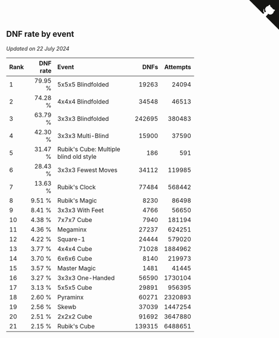 ## DNF rate by event

*Updated on 22 July 2024*

| Rank | DNF rate | Event | DNFs | Attempts |
| :--- | ---: | :--- | ---: | ---: |
| 1 | 79.95 % | 5x5x5 Blindfolded | 19263 | 24094 |
| 2 | 74.28 % | 4x4x4 Blindfolded | 34548 | 46513 |
| 3 | 63.79 % | 3x3x3 Blindfolded | 242695 | 380483 |
| 4 | 42.30 % | 3x3x3 Multi-Blind | 15900 | 37590 |
| 5 | 31.47 % | Rubik's Cube: Multiple blind old style | 186 | 591 |
| 6 | 28.43 % | 3x3x3 Fewest Moves | 34112 | 119985 |
| 7 | 13.63 % | Rubik's Clock | 77484 | 568442 |
| 8 | 9.51 % | Rubik's Magic | 8230 | 86498 |
| 9 | 8.41 % | 3x3x3 With Feet | 4766 | 56650 |
| 10 | 4.38 % | 7x7x7 Cube | 7940 | 181194 |
| 11 | 4.36 % | Megaminx | 27237 | 624251 |
| 12 | 4.22 % | Square-1 | 24444 | 579020 |
| 13 | 3.77 % | 4x4x4 Cube | 71028 | 1884962 |
| 14 | 3.70 % | 6x6x6 Cube | 8140 | 219973 |
| 15 | 3.57 % | Master Magic | 1481 | 41445 |
| 16 | 3.27 % | 3x3x3 One-Handed | 56590 | 1730104 |
| 17 | 3.13 % | 5x5x5 Cube | 29891 | 956395 |
| 18 | 2.60 % | Pyraminx | 60271 | 2320893 |
| 19 | 2.56 % | Skewb | 37039 | 1447254 |
| 20 | 2.51 % | 2x2x2 Cube | 91692 | 3647880 |
| 21 | 2.15 % | Rubik's Cube | 139315 | 6488651 |


<a href="https://github.com/JustinTimeCuber/wca_statistics" class="github-corner" aria-label="View source on Github"><svg width="80" height="80" viewBox="0 0 250 250" style="fill:#151513; color:#fff; position: absolute; top: 0; border: 0; right: 0;" aria-hidden="true"><path d="M0,0 L115,115 L130,115 L142,142 L250,250 L250,0 Z"></path><path d="M128.3,109.0 C113.8,99.7 119.0,89.6 119.0,89.6 C122.0,82.7 120.5,78.6 120.5,78.6 C119.2,72.0 123.4,76.3 123.4,76.3 C127.3,80.9 125.5,87.3 125.5,87.3 C122.9,97.6 130.6,101.9 134.4,103.2" fill="currentColor" style="transform-origin: 130px 106px;" class="octo-arm"></path><path d="M115.0,115.0 C114.9,115.1 118.7,116.5 119.8,115.4 L133.7,101.6 C136.9,99.2 139.9,98.4 142.2,98.6 C133.8,88.0 127.5,74.4 143.8,58.0 C148.5,53.4 154.0,51.2 159.7,51.0 C160.3,49.4 163.2,43.6 171.4,40.1 C171.4,40.1 176.1,42.5 178.8,56.2 C183.1,58.6 187.2,61.8 190.9,65.4 C194.5,69.0 197.7,73.2 200.1,77.6 C213.8,80.2 216.3,84.9 216.3,84.9 C212.7,93.1 206.9,96.0 205.4,96.6 C205.1,102.4 203.0,107.8 198.3,112.5 C181.9,128.9 168.3,122.5 157.7,114.1 C157.9,116.9 156.7,120.9 152.7,124.9 L141.0,136.5 C139.8,137.7 141.6,141.9 141.8,141.8 Z" fill="currentColor" class="octo-body"></path></svg></a><style>.github-corner:hover .octo-arm{animation:octocat-wave 560ms ease-in-out}@keyframes octocat-wave{0%,100%{transform:rotate(0)}20%,60%{transform:rotate(-25deg)}40%,80%{transform:rotate(10deg)}}@media (max-width:500px){.github-corner:hover .octo-arm{animation:none}.github-corner .octo-arm{animation:octocat-wave 560ms ease-in-out}}</style>
